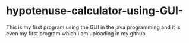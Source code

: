 # hypotenuse-calculator-using-GUI-

This is my first program using the GUI in the java programming and it is even my first program which i am uploading in my github
